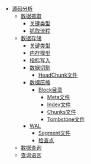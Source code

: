 * [源码分析](_sidebar.md)
  * [数据抓取](scrape/scrape.md)
    * [关键类型]()
    * [抓取流程]()
  * [数据存储](storage/storage.md)
    * [关键类型]()
    * [内存模型]()
    * [指标写入]()
    * [数据切割]()
      * [HeadChunk文件]()
    * [数据压缩]()
      * [Block目录]()
        * [Meta文件]()
        * [Index文件]()
        * [Chunks文件]()
        * [Tombstone文件]()
    * [WAL]()
      * [Segment文件]()
      * [检查点]()
  * [数据查询](query/query.md)
  * [查询语言](promql/promql.md)

